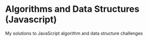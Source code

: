 # Algorithms and Data Structures (Javascript)

My solutions to JavaScript algorithm and data structure challenges
